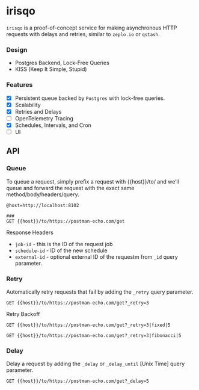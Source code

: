 # irisqo

`irisqo` is a proof-of-concept service for making asynchronous HTTP requests with delays and retries, similar to `zeplo.io` or `qstash`.

### Design
- Postgres Backend, Lock-Free Queries
- KISS (Keep It Simple, Stupid)

### Features
- [x] Persistent queue backed by `Postgres` with lock-free queries.
- [x] Scalability
- [x] Retries and Delays
- [ ] OpenTelemetry Tracing
- [x] Schedules, Intervals, and Cron
- [ ] UI

## API

### Queue
To queue a request, simply prefix a request with {{host}}/to/ and we’ll queue and forward the request with the exact same method/body/headers/query.
```
@host=http://localhost:8102

###
GET {{host}}/to/https://postman-echo.com/get
```

Response Headers
- `job-id` - this is the ID of the request job
- `schedule-id` - ID of the new schedule
- `external-id` - optional external ID of the requestm from `_id` query parameter.

### Retry
Automatically retry requests that fail by adding the `_retry` query parameter.
```
GET {{host}}/to/https://postman-echo.com/get?_retry=3
```

Retry Backoff
```
GET {{host}}/to/https://postman-echo.com/get?_retry=3|fixed|5

GET {{host}}/to/https://postman-echo.com/get?_retry=3|fibonacci|5
```

### Delay
Delay a request by adding the `_delay` or `_delay_until` [Unix Time] query parameter.
```
GET {{host}}/to/https://postman-echo.com/get?_delay=5
```